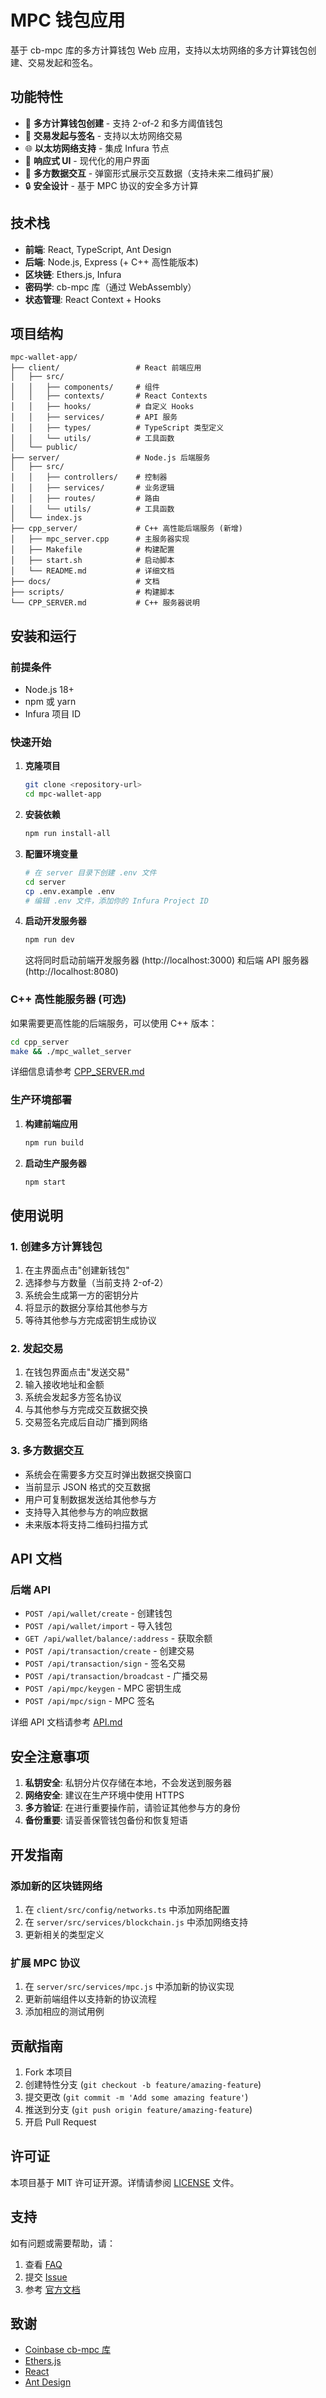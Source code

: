 # MPC 钱包应用

基于 cb-mpc 库的多方计算钱包 Web 应用，支持以太坊网络的多方计算钱包创建、交易发起和签名。

## 功能特性

- 🔐 **多方计算钱包创建** - 支持 2-of-2 和多方阈值钱包
- 💸 **交易发起与签名** - 支持以太坊网络交易
- 🌐 **以太坊网络支持** - 集成 Infura 节点
- 📱 **响应式 UI** - 现代化的用户界面
- 🔄 **多方数据交互** - 弹窗形式展示交互数据（支持未来二维码扩展）
- 🔒 **安全设计** - 基于 MPC 协议的安全多方计算

## 技术栈

- **前端**: React, TypeScript, Ant Design
- **后端**: Node.js, Express (+ C++ 高性能版本)
- **区块链**: Ethers.js, Infura
- **密码学**: cb-mpc 库（通过 WebAssembly）
- **状态管理**: React Context + Hooks

## 项目结构

```
mpc-wallet-app/
├── client/                 # React 前端应用
│   ├── src/
│   │   ├── components/     # 组件
│   │   ├── contexts/       # React Contexts
│   │   ├── hooks/          # 自定义 Hooks
│   │   ├── services/       # API 服务
│   │   ├── types/          # TypeScript 类型定义
│   │   └── utils/          # 工具函数
│   └── public/
├── server/                 # Node.js 后端服务
│   ├── src/
│   │   ├── controllers/    # 控制器
│   │   ├── services/       # 业务逻辑
│   │   ├── routes/         # 路由
│   │   └── utils/          # 工具函数
│   └── index.js
├── cpp_server/             # C++ 高性能后端服务 (新增)
│   ├── mpc_server.cpp      # 主服务器实现
│   ├── Makefile            # 构建配置
│   ├── start.sh            # 启动脚本
│   └── README.md           # 详细文档
├── docs/                   # 文档
├── scripts/                # 构建脚本
└── CPP_SERVER.md           # C++ 服务器说明
```

## 安装和运行

### 前提条件

- Node.js 18+
- npm 或 yarn
- Infura 项目 ID

### 快速开始

1. **克隆项目**
   ```bash
   git clone <repository-url>
   cd mpc-wallet-app
   ```

2. **安装依赖**
   ```bash
   npm run install-all
   ```

3. **配置环境变量**
   ```bash
   # 在 server 目录下创建 .env 文件
   cd server
   cp .env.example .env
   # 编辑 .env 文件，添加你的 Infura Project ID
   ```

4. **启动开发服务器**
   ```bash
   npm run dev
   ```

   这将同时启动前端开发服务器 (http://localhost:3000) 和后端 API 服务器 (http://localhost:8080)

### C++ 高性能服务器 (可选)

如果需要更高性能的后端服务，可以使用 C++ 版本：

```bash
cd cpp_server
make && ./mpc_wallet_server
```

详细信息请参考 [CPP_SERVER.md](CPP_SERVER.md)

### 生产环境部署

1. **构建前端应用**
   ```bash
   npm run build
   ```

2. **启动生产服务器**
   ```bash
   npm start
   ```

## 使用说明

### 1. 创建多方计算钱包

1. 在主界面点击"创建新钱包"
2. 选择参与方数量（当前支持 2-of-2）
3. 系统会生成第一方的密钥分片
4. 将显示的数据分享给其他参与方
5. 等待其他参与方完成密钥生成协议

### 2. 发起交易

1. 在钱包界面点击"发送交易"
2. 输入接收地址和金额
3. 系统会发起多方签名协议
4. 与其他参与方完成交互数据交换
5. 交易签名完成后自动广播到网络

### 3. 多方数据交互

- 系统会在需要多方交互时弹出数据交换窗口
- 当前显示 JSON 格式的交互数据
- 用户可复制数据发送给其他参与方
- 支持导入其他参与方的响应数据
- 未来版本将支持二维码扫描方式

## API 文档

### 后端 API

- `POST /api/wallet/create` - 创建钱包
- `POST /api/wallet/import` - 导入钱包
- `GET /api/wallet/balance/:address` - 获取余额
- `POST /api/transaction/create` - 创建交易
- `POST /api/transaction/sign` - 签名交易
- `POST /api/transaction/broadcast` - 广播交易
- `POST /api/mpc/keygen` - MPC 密钥生成
- `POST /api/mpc/sign` - MPC 签名

详细 API 文档请参考 [API.md](docs/API.md)

## 安全注意事项

1. **私钥安全**: 私钥分片仅存储在本地，不会发送到服务器
2. **网络安全**: 建议在生产环境中使用 HTTPS
3. **多方验证**: 在进行重要操作前，请验证其他参与方的身份
4. **备份重要**: 请妥善保管钱包备份和恢复短语

## 开发指南

### 添加新的区块链网络

1. 在 `client/src/config/networks.ts` 中添加网络配置
2. 在 `server/src/services/blockchain.js` 中添加网络支持
3. 更新相关的类型定义

### 扩展 MPC 协议

1. 在 `server/src/services/mpc.js` 中添加新的协议实现
2. 更新前端组件以支持新的协议流程
3. 添加相应的测试用例

## 贡献指南

1. Fork 本项目
2. 创建特性分支 (`git checkout -b feature/amazing-feature`)
3. 提交更改 (`git commit -m 'Add some amazing feature'`)
4. 推送到分支 (`git push origin feature/amazing-feature`)
5. 开启 Pull Request

## 许可证

本项目基于 MIT 许可证开源。详情请参阅 [LICENSE](LICENSE) 文件。

## 支持

如有问题或需要帮助，请：

1. 查看 [FAQ](docs/FAQ.md)
2. 提交 [Issue](issues)
3. 参考 [官方文档](https://github.com/coinbase/cb-mpc)

## 致谢

- [Coinbase cb-mpc 库](https://github.com/coinbase/cb-mpc)
- [Ethers.js](https://docs.ethers.io/)
- [React](https://reactjs.org/)
- [Ant Design](https://ant.design/)
